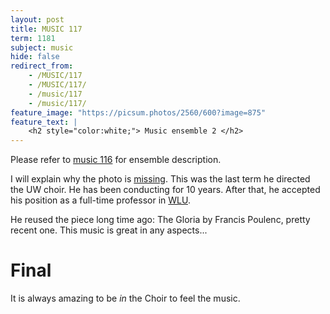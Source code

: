 ```yaml
---
layout: post
title: MUSIC 117
term: 1181
subject: music
hide: false
redirect_from:
    - /MUSIC/117
    - /MUSIC/117/
    - /music/117
    - /music/117/
feature_image: "https://picsum.photos/2560/600?image=875"
feature_text: |
    <h2 style="color:white;"> Music ensemble 2 </h2>
---
```


Please refer to [music 116](/17-09/MUSIC116/) for ensemble description.

I will explain why the photo is [missing](https://uwaterloo.ca/music/about/people/g4yun). This was the last term he directed the UW choir. He has been conducting for 10 years. After that, he accepted his position as a full-time professor in [WLU](https://www.wlu.ca/academics/faculties/faculty-of-music/faculty-profiles/gerard-yun/index.html).

He reused the piece long time ago: The Gloria by Francis Poulenc, pretty recent one. This music is great in any aspects...

# Final
It is always amazing to be *in* the Choir to feel the music.
